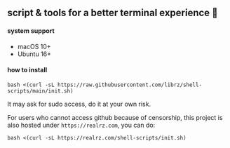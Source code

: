 ## script & tools for a better terminal experience 🚀

#### system support

- macOS 10+
- Ubuntu 16+

#### how to install

`bash <(curl -sL https://raw.githubusercontent.com/librz/shell-scripts/main/init.sh)`

It may ask for sudo access, do it at your own risk.

For users who cannot access github because of censorship, this project is also hosted under `https://realrz.com`, you can do:

`bash <(curl -sL https://realrz.com/shell-scripts/init.sh)`
